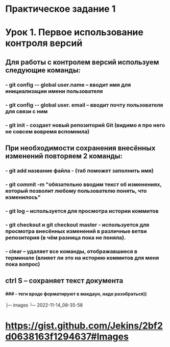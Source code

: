# Практическое задание 1
# Урок 1. Первое использование контроля версий
## Для работы с контролем версий используем следующие команды: 
### - git config -- global user.name – вводит имя для инициализации имени пользователя
### - git config -- global user. email – вводит почту пользователя для связи с ним 
### - git init - создает новый репозиторий Git (видимо я про него не совсем вовремя вспомнила)
## При необходимости сохранения внесённых изменений повторяем 2 команды:
### - git add название файла - (таб поможет заполнить имя)
### - git commit -m "обязательно вводим текст об изменениях, который позволит любому пользователю понять, что изменилось" 
### - git log – используется для просмотра истории коммитов
### - git checkout и git checkout master - используется для просмотра внесённых изменений в различные ветви репозитория (в чём разница пока не поняла). 
### - сlear – удаляет все команды, отображавшиеся в терминале (влияет ли это на историю коммитов для меня пока вопрос)
## ctrl S – сохраняет текст документа
#### ### - теги вроде форматируют в макдаун, надо разобраться))
├─ images
└─  2022-11-14_08-35-58
# <https://gist.github.com/Jekins/2bf2d0638163f1294637#Images>